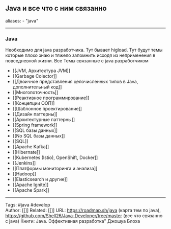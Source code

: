 ## Java и все что с ним связанно

aliases: 
	- "java"

---

### Java 
Необходимо для java разработчика. Тут бывает higload. Тут будут темы которые плохо знаю и тяжело запомнить исходя из неприменения в повседневной жизни.
Все Темы связанные с java разработчиком
- [[JVM,  Архитектура JVM]]
- [[Garbage Colector]]
- [[Двоичное представления целочисленных типов в Java, дополнительный код]]
- [[Многопоточность]]
- [[Реактивное программирование]]
- [[Концепции ООП]]
- [[Шаблонное проектирование]]
- [[Дизайн паттерны]]
- [[Архитектурные паттерны]]
- [[Spring framework]]
- [[SQL базы данных]]
- [[No SQL базы данных]]
- [[SQL]]
- [[Apache Kafka]]
- [[Hibernate]]
- [[Kubernetes (Istio), OpenShift, Docker]]
- [[Jenkins]]
- [[Платформы мониторинга и анализа]]
- [[Hadoop]]
- [[Elasticsearch и другие]]
- [[Apache Ignite]]
- [[Apache Spark]]

---
Tags: #java #develop  
Author: [[]]
Related: [[]]
URL: https://roadmap.sh/java (карта тем по java), https://github.com/Shell26/Java-Developer/tree/master (все что связанно с java)
Книги: Java. Эффективная разработка" Джошуа Блоха